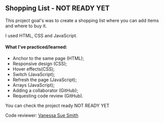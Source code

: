 ## Shopping List - NOT READY YET

This project goal's was to create a shopping list where you can add items and where to buy it. 

I used HTML, CSS and JavaScript.

#### What I've practiced/learned:
- Anchor to the same page (HTML);
- Responsive design (CSS);
- Hover effects(CSS);
- Switch (JavaScript);
- Refresh the page (JavaScript);
- Arrays (JavaScript);
- Adding a collaborator (GitHub);
- Requesting code review (GitHub).


You can check the project ready NOT READY YET


Code reviewer: [Vanessa Sue Smith](https://github.com/VanessaSue27)
